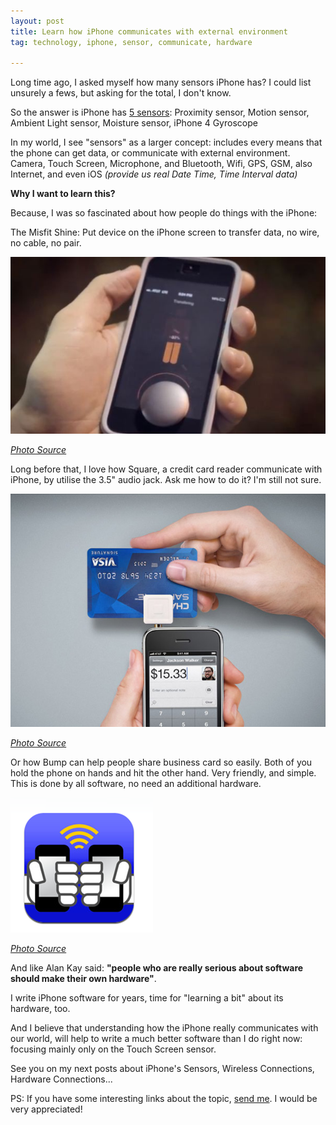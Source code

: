 ```yaml
---
layout: post
title: Learn how iPhone communicates with external environment
tag: technology, iphone, sensor, communicate, hardware

---
```


Long time ago, I asked myself how many sensors iPhone has? I could list unsurely a fews, but asking for the total, I don't know.

So the answer is iPhone has [5 sensors](http://ipod.about.com/od/ipodiphonehardwareterms/qt/iphone-sensors.htm): Proximity sensor, Motion sensor, Ambient Light sensor, Moisture sensor, iPhone 4 Gyroscope


In my world, I see "sensors" as a larger concept: includes every means that the phone can get data, or communicate with external environment. Camera, Touch Screen, Microphone, and Bluetooth, Wifi, GPS, GSM, also Internet, and even iOS _(provide us real Date Time, Time Interval data)_



**Why I want to learn this?**



Because, I was so fascinated about how people do things with the iPhone:

The Misfit Shine: Put device on the iPhone screen to transfer data, no wire, no cable, no pair.

![](/images/2013/misfit-shine.jpg)

[_Photo Source_](http://mobileappsnow.us/2012/11/video-misfit-shine-wireless-activity-tracker/)

Long before that, I love how Square, a credit card reader communicate with iPhone, by utilise the 3.5" audio jack. Ask me how to do it? I'm still not sure.

![](/images/2013/square-credit-card-reader.jpg)

[_Photo Source_](http://www.alchemyofchange.net/square-payments/)

Or how Bump can help people share business card so easily. Both of you hold the phone on hands and hit the other hand. Very friendly, and simple. This is done by all software, no need an additional hardware.

![](/images/2013/bumpapp.png)

[_Photo Source_](http://www.momblogmagazine.com/index/2011/01/connect-with-just-a-bump/)


And like Alan Kay said: **"people who are really serious about software should make their own hardware"**.

I write iPhone software for years, time for "learning a bit" about its hardware, too.

And I believe that understanding how the iPhone really communicates with our world, will help to write a much better software than I do right now: focusing mainly only on the Touch Screen sensor.


See you on my next posts about iPhone's Sensors, Wireless Connections, Hardware Connections...

PS: If you have some interesting links about the topic, [send me](http://twitter.com/home?status=@athanhcong). I would be very appreciated!